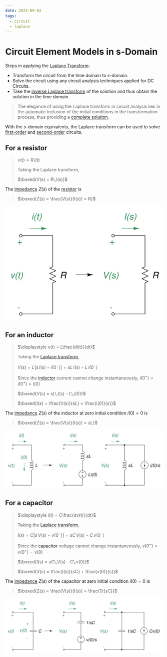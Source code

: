 ```yaml
---
date: 2023-09-03
tags:
  - circuit
  - laplace
---
```


# Circuit Element Models in s-Domain

Steps in applying the [Laplace Transform](7628ec20.md):

- Transform the circuit from the time domain to *s*-domain.
- Solve the circuit using any circuit analysis techniques applied for DC Circuits.
- Take the [inverse Laplace transform](c9a77663.md) of the solution and thus obtain the solution in the time domain.

> The elegance of using the Laplace transform in circuit analysis lies in the automatic inclusion of the initial conditions in the transformation process, thus providing a [complete solution](3dd672e8.md).

With the *s*-domain equivalents, the Laplace transform can be used to solve [first-order](2abe1de7.md) and [second-order](29569029.md) circuits.

## For a resistor

> $\displaystyle v(t) = R\,i(t)$
>
> Taking the Laplace transform,
>
> $\boxed{V(s) = R\,I(s)}$

The [impedance](45a5fbef.md) $Z(s)$ of the [resistor](427b2567.md) is

> $\boxed{Z(s) = \frac{V(s)}{I(s)} = R}$

![](./media/resistor-s-domain.svg)

## For an inductor

> $\displaystyle v(t) = L\frac{di(t)}{dt}$
>
> Taking the [Laplace transform](7628ec20.md),
>
> $\displaystyle V(s) = L\left[s\,I(s) - i(0^-)\right] = sL\,I(s) - L\,i(0^-)$
>
> Since the [inductor](8be49ac8.md) current cannot change instantaneously, $i(0^-) = i(0^+) = i(0)$
>
> $\boxed{V(s) = sL\,I(s) - L\,i(0)}$
>
> $\boxed{I(s) = \frac{V(s)}{sL} + \frac{i(0)}{s}}$

The [impedance](45a5fbef.md) $Z(s)$ of the inductor at zero initial condition $i(0) = 0$ is

> $\boxed{Z(s) = \frac{V(s)}{I(s)} = sL}$

![](./media/inductor-s-domain.svg)

## For a capacitor

> $\displaystyle i(t) = C\frac{dv(t)}{dt}$
>
> Taking the [Laplace transform](7628ec20.md),
>
> $\displaystyle I(s) = C\left[s\,V(s) - v(0^-)\right] = sC\,V(s) - C\,v(0^-)$
>
> Since the [capacitor](48507115.md) voltage cannot change instantaneously, $v(0^-) = v(0^+) = v(0)$
>
> $\boxed{I(s) = sC\,V(s) - C\,v(0)}$
>
> $\boxed{V(s) = \frac{I(s)}{sC} + \frac{v(0)}{s}}$

The [impedance](45a5fbef.md) $Z(s)$ of the capacitor at zero initial condition $i(0) = 0$ is

> $\boxed{Z(s) = \frac{V(s)}{I(s)} = \frac{1}{sC}}$

![](./media/capacitor-s-domain.svg)
